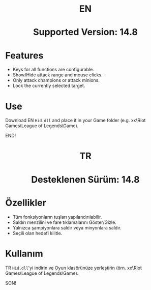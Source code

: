 <div align="center">
  <h1>EN</h1>
  <h1>Supported Version: 14.8</h1>
</div>

# Features
+ Keys for all functions are configurable.
+ Show/Hide attack range and mouse clicks.
+ Only attack champions or attack minions.
+ Lock the currently selected target.

# Use
Download EN `Hid.dll` and place it in your Game folder (e.g. xx\Riot Games\League of Legends\Game).

END!

<div align="center">
  <h1>TR</h1>
  <h1>Desteklenen Sürüm: 14.8</h1>
</div>

# Özellikler
+ Tüm fonksiyonların tuşları yapılandırılabilir.
+ Saldırı menzilini ve fare tıklamalarını Göster/Gizle.
+ Yalnızca şampiyonlara saldır veya minyonlara saldır.
+ Seçili olan hedefi kilitle.

# Kullanım
TR `Hid.dll`'yi indirin ve Oyun klasörünüze yerleştirin (örn. xx\Riot Games\League of Legends\Game).

SON!
